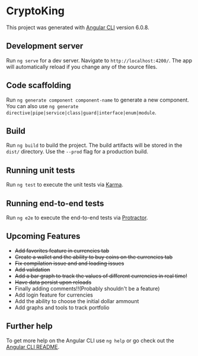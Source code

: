 # CryptoKing

This project was generated with [Angular CLI](https://github.com/angular/angular-cli) version 6.0.8.

## Development server

Run `ng serve` for a dev server. Navigate to `http://localhost:4200/`. The app will automatically reload if you change any of the source files.

## Code scaffolding

Run `ng generate component component-name` to generate a new component. You can also use `ng generate directive|pipe|service|class|guard|interface|enum|module`.

## Build

Run `ng build` to build the project. The build artifacts will be stored in the `dist/` directory. Use the `--prod` flag for a production build.

## Running unit tests

Run `ng test` to execute the unit tests via [Karma](https://karma-runner.github.io).

## Running end-to-end tests

Run `ng e2e` to execute the end-to-end tests via [Protractor](http://www.protractortest.org/).

## Upcoming Features

* ~~Add favorites feature in currencies tab~~
* ~~Create a wallet and the ability to buy coins on the currencies tab~~
* ~~Fix compilation issue and and loading issues~~
* ~~Add validation~~ 
* ~~Add a bar graph to track the values of different currencies in real time!~~
* ~~Have data persist upon reloads~~
* Finally adding comments!!(Probably shouldn't be a feature)
* Add login feature for currencies
* Add the ability to choose the initial dollar ammount
* Add graphs and tools to track portfolio 


## Further help

To get more help on the Angular CLI use `ng help` or go check out the [Angular CLI README](https://github.com/angular/angular-cli/blob/master/README.md).
